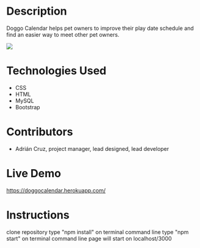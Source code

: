 # Description

Doggo Calendar helps pet owners to improve their play date schedule and find an easier way to meet other pet owners.

<img src= "Screen%20Shot%202020-06-27%20at%2019.37.14.png">

# Technologies Used
- CSS
- HTML
- MySQL
- Bootstrap

# Contributors
- Adrián Cruz, project manager, lead designed, lead developer

# Live Demo
https://doggocalendar.herokuapp.com/

# Instructions
clone repository
type "npm install" on terminal command line
type "npm start" on terminal command line
page will start on localhost/3000
